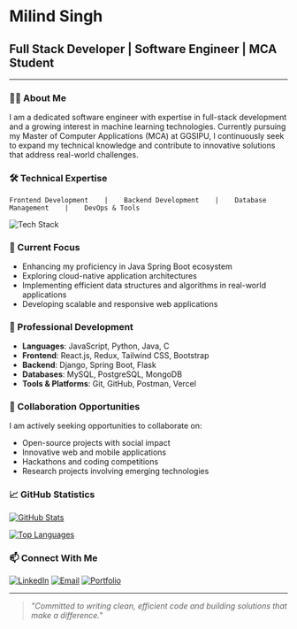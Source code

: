 # Milind Singh

## Full Stack Developer | Software Engineer | MCA Student

---

### 👨‍💻 About Me

I am a dedicated software engineer with expertise in full-stack development and a growing interest in machine learning technologies. Currently pursuing my Master of Computer Applications (MCA) at GGSIPU, I continuously seek to expand my technical knowledge and contribute to innovative solutions that address real-world challenges.

### 🛠️ Technical Expertise

```
Frontend Development    |    Backend Development    |    Database Management    |    DevOps & Tools
```

<img src="https://skillicons.dev/icons?i=html,css,js,bootstrap,react,redux,tailwind,python,django,c,java,spring,mysql,postgresql,mongodb,github,vercel,postman,flask,git" alt="Tech Stack" />

### 🔭 Current Focus

- Enhancing my proficiency in Java Spring Boot ecosystem
- Exploring cloud-native application architectures
- Implementing efficient data structures and algorithms in real-world applications
- Developing scalable and responsive web applications

### 🌱 Professional Development

- **Languages**: JavaScript, Python, Java, C
- **Frontend**: React.js, Redux, Tailwind CSS, Bootstrap
- **Backend**: Django, Spring Boot, Flask
- **Databases**: MySQL, PostgreSQL, MongoDB
- **Tools & Platforms**: Git, GitHub, Postman, Vercel

### 🤝 Collaboration Opportunities

I am actively seeking opportunities to collaborate on:
- Open-source projects with social impact
- Innovative web and mobile applications
- Hackathons and coding competitions
- Research projects involving emerging technologies

### 📈 GitHub Statistics

[![GitHub Stats](https://github-readme-stats.vercel.app/api?username=YOUR_USERNAME&show_icons=true&theme=radical)](https://github.com/YOUR_USERNAME)

[![Top Languages](https://github-readme-stats.vercel.app/api/top-langs/?username=YOUR_USERNAME&layout=compact&theme=radical)](https://github.com/YOUR_USERNAME)

### 📫 Connect With Me

[![LinkedIn](https://img.shields.io/badge/LinkedIn-0077B5?style=for-the-badge&logo=linkedin&logoColor=white)](https://www.linkedin.com/in/milind-singh-317343246/)
[![Email](https://img.shields.io/badge/Email-D14836?style=for-the-badge&logo=gmail&logoColor=white)](mailto:YOUR_EMAIL@example.com)
[![Portfolio](https://img.shields.io/badge/Portfolio-000000?style=for-the-badge&logo=About.me&logoColor=white)](YOUR_PORTFOLIO_URL)

---

> *"Committed to writing clean, efficient code and building solutions that make a difference."*
